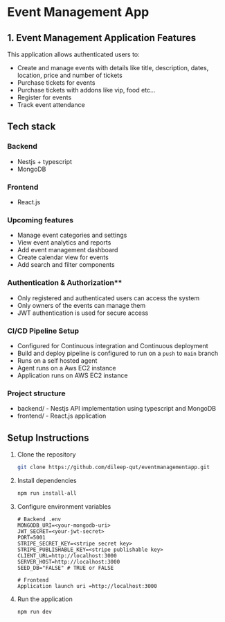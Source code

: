 # **Event Management App**

## **1. Event Management Application Features**

This application allows authenticated users to:

* Create and manage events with details like title, description, dates, location, price and number of tickets  
* Purchase tickets for events
* Purchase tickets with addons like vip, food etc...
* Register for events
* Track event attendance

## Tech stack

### Backend

* Nestjs + typescript
* MongoDB

### Frontend

* React.js

### Upcoming features

* Manage event categories and settings
* View event analytics and reports
* Add event management dashboard
* Create calendar view for events
* Add search and filter components

### Authentication & Authorization**

* Only registered and authenticated users can access the system
* Only owners of the events can manage them
* JWT authentication is used for secure access

### CI/CD Pipeline Setup

* Configured for Continuous integration and Continuous deployment
* Build and deploy pipeline is configured to run on a `push` to `main` branch
* Runs on a self hosted agent  
* Agent runs on a Aws EC2 instance
* Application runs on AWS EC2 instance

### Project structure

* backend/ - Nestjs API implementation using typescript and MongoDB
* frontend/ - React.js application

## **Setup Instructions**

1. Clone the repository

   ```bash
   git clone https://github.com/dileep-qut/eventmanagementapp.git
   ```

2. Install dependencies

   ```bash
   npm run install-all
   ```

3. Configure environment variables

   ```.env
   # Backend .env
   MONGODB_URI=<your-mongodb-uri>
   JWT_SECRET=<your-jwt-secret>
   PORT=5001
   STRIPE_SECRET_KEY=<stripe secret key>
   STRIPE_PUBLISHABLE_KEY=<stripe publishable key>
   CLIENT_URL=http://localhost:3000
   SERVER_HOST=http://localhost:3000
   SEED_DB="FALSE" # TRUE or FALSE

   # Frontend 
   Application launch uri =http://localhost:3000
   ```

4. Run the application

    ```bash
    npm run dev
    ```
